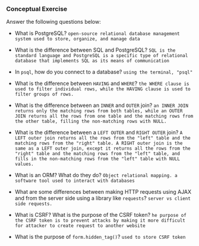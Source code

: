 ### Conceptual Exercise

Answer the following questions below:

- What is PostgreSQL?
  `open-source relational database management system used to store, organize, and manage data`

- What is the difference between SQL and PostgreSQL?
  `SQL is the standard language and PostgreSQL is a specific type of relational database that implements SQL as its means of communication`
- In `psql`, how do you connect to a database?
  `using the terminal, "psql"`
- What is the difference between `HAVING` and `WHERE`?
  `the WHERE clause is used to filter individual rows, while the HAVING clause is used to filter groups of rows.`

- What is the difference between an `INNER` and `OUTER` join?
  `an INNER JOIN returns only the matching rows from both tables, while an OUTER JOIN returns all the rows from one table and the matching rows from the other table, filling the non-matching rows with NULL.`
- What is the difference between a `LEFT OUTER` and `RIGHT OUTER` join?
  `A LEFT outer join returns all the rows from the "left" table and the matching rows from the "right" table. A RIGHT outer join is the same as a LEFT outer join, except it returns all the rows from the "right" table and the matching rows from the "left" table, and fills in the non-matching rows from the "left" table with NULL values.`
- What is an ORM? What do they do?
  `Object relational mapping. a software tool used to interact with databases`
- What are some differences between making HTTP requests using AJAX
  and from the server side using a library like `requests`?
  `server vs client side requests.`
- What is CSRF? What is the purpose of the CSRF token?
  `he purpose of the CSRF token is to prevent attacks by making it more difficult for attacker to create request to another website`
- What is the purpose of `form.hidden_tag()`?
  `used to store CSRF token`
